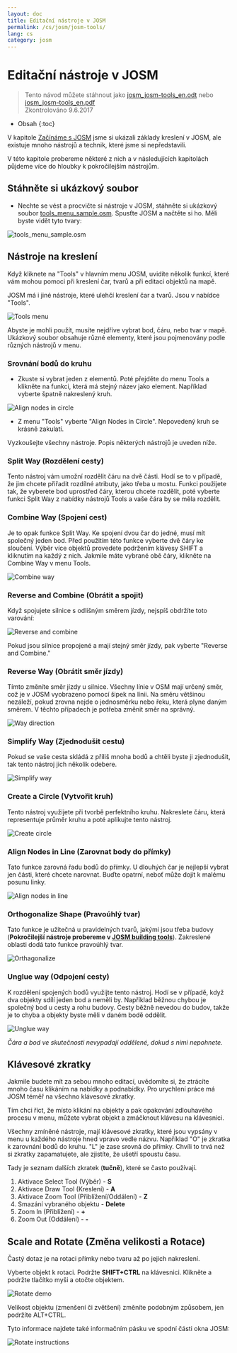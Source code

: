 ```yaml
---
layout: doc
title: Editační nástroje v JOSM
permalink: /cs/josm/josm-tools/
lang: cs
category: josm
---
```


Editační nástroje v JOSM
==================

> Tento návod můžete stáhnout jako [josm_josm-tools_en.odt](/files/josm_josm-tools_en.odt) nebo [josm_josm-tools_en.pdf](/files/josm_josm-tools_en.pdf)  
> Zkontrolováno 9.6.2017  

- Obsah
{:toc}

V kapitole [Začínáme s JOSM](/cs/josm/start-josm/) jsme si ukázali základy kreslení v JOSM, ale existuje mnoho nástrojů a technik, které jsme si nepředstavili.

V této kapitole probereme některé z nich a v následujících kapitolách půjdeme více do hloubky k pokročilejším nástrojům.

Stáhněte si ukázkový soubor
-------------------

- Nechte se vést a procvičte si nástroje v JOSM, stáhněte si ukázkový soubor [tools_menu_sample.osm](/files/tools_menu_sample.osm). Spusťte JOSM a načtěte si ho. Měli byste vidět tyto tvary:

![tools_menu_sample.osm][]

Nástroje na kreslení
-------------

Když kliknete na "Tools" v hlavním menu JOSM, uvidíte několik funkcí, které vám mohou pomoci při kreslení čar, tvarů a při editaci objektů na mapě.

JOSM má i jiné nástroje, které ulehčí kreslení čar a tvarů. Jsou v nabídce "Tools".

![Tools menu][]

Abyste je mohli použít, musíte nejdříve vybrat bod, čáru, nebo tvar v mapě. Ukázkový soubor obsahuje různé elementy, které jsou pojmenovány podle různých nástrojů v menu.

### Srovnání bodů do kruhu  

- Zkuste si vybrat jeden z elementů. Poté přejděte do menu Tools a klikněte na funkci, která má stejný název jako element. Například vyberte špatně nakreslený kruh.

![Align nodes in circle][]

- Z menu "Tools" vyberte "Align Nodes in Circle". Nepovedený kruh se krásně zakulatí.

Vyzkoušejte všechny nástroje. Popis některých nástrojů je uveden níže.

### Split Way (Rozdělení cesty)  

Tento nástroj vám umožní rozdělit čáru na dvě části. Hodí se to v případě, že jim chcete přiřadit rozdílné atributy, jako třeba u mostu. Funkci použijete tak, že vyberete bod uprostřed čáry, kterou chcete rozdělit, poté vyberte funkci Split Way z nabídky nástrojů Tools a vaše čára by se měla rozdělit.


### Combine Way (Spojení cest)

Je to opak funkce Split Way. Ke spojení dvou čar do jedné, musí mít společný jeden bod. Před použitím této funkce vyberte dvě čáry ke sloučení. Výběr více objektů provedete podržením klávesy SHIFT a kliknutím na každý z nich. Jakmile máte vybrané obě čáry, klikněte na Combine Way v menu Tools.

![Combine way][]


### Reverse and Combine (Obrátit a spojit)  

Když spojujete silnice s odlišným směrem jízdy, nejspíš obdržíte toto varování:

![Reverse and combine][]

Pokud jsou silnice propojené a mají stejný směr jízdy, pak vyberte "Reverse and Combine."


### Reverse Way (Obrátit směr jízdy)

Tímto změníte směr jízdy u silnice. Všechny línie v OSM mají určený směr, což je v JOSM vyobrazeno pomocí šipek na línii. Na směru většinou nezáleží, pokud zrovna nejde o jednosměrku nebo řeku, která plyne daným směrem. V těchto případech je potřeba změnit směr na správný.

![Way direction][]

### Simplify Way (Zjednodušit cestu)

Pokud se vaše cesta skládá z příliš mnoha bodů a chtěli byste ji zjednodušit, tak tento nástroj jich několik odebere.

![Simplify way][]


### Create a Circle (Vytvořit kruh)

Tento nástroj využijete při tvorbě perfektního kruhu. Nakreslete čáru, která representuje průměr kruhu a  poté aplikujte tento nástroj.

![Create circle][]


### Align Nodes in Line (Zarovnat body do přímky)

Tato funkce zarovná řadu bodů do přímky. U dlouhých čar je nejlepší vybrat jen části, které chcete narovnat. Buďte opatrní, neboť může dojít k malému posunu linky.

![Align nodes in line][]

### Orthogonalize Shape (Pravoúhlý tvar)

Tato funkce je užitečná u pravidelných tvarů, jakými jsou třeba budovy (**Pokročilejší nástroje probereme v [JOSM building tools](/cs/josm/josm-more-plugins/)**). Zakreslené oblasti dodá tato funkce pravoúhlý tvar.

![Orthagonalize][]


### Unglue way (Odpojení cesty)

K rozdělení spojených bodů využijte tento nástroj. Hodí se v případě, když dva objekty sdílí jeden bod a neměli by. Například běžnou chybou je společný bod u cesty a rohu budovy. Cesty běžně nevedou do budov, takže je to chyba a objekty byste měli v daném bodě oddělit.

![Unglue way][]

*Čára a bod ve skutečnosti nevypadají oddělené, dokud s nimi nepohnete.*

Klávesové zkratky
------------------

Jakmile budete mít za sebou mnoho editací, uvědomíte si, že ztrácíte mnoho času klikáním na nabídky a podnabídky. Pro urychlení práce má JOSM téměř na všechno klávesové zkratky.

Tím chci říct, že místo klikání na objekty a pak opakování zdlouhavého procesu v menu, můžete vybrat objekt a zmáčknout klávesu na klávesnici.

Všechny zmíněné nástroje, mají klávesové zkratky, které jsou vypsány v menu u každého nástroje hned vpravo vedle názvu. Například "O" je
zkratka k zarovnání bodů do kruhu. "L" je zase srovná do přímky. Chvíli to trvá než si zkratky zapamatujete, ale zjistíte, že ušetří
spoustu času.

Tady je seznam dalších zkratek (**tučně**), které se často používají.

1. Aktivace Select Tool (Výběr) -  **S**
2. Aktivace Draw Tool (Kreslení) -  **A**
3.  Aktivace Zoom Tool (Přiblížení/Oddálení) - **Z**
4.  Smazání vybraného objektu - **Delete**
5.  Zoom In (Přiblížení) - **+**
6.  Zoom Out (Oddálení) - **-**


Scale and Rotate (Změna velikosti a Rotace)
----------------

Častý dotaz je na rotaci přímky nebo tvaru až po jejich nakreslení.

Vyberte objekt k rotaci. Podržte **SHIFT+CTRL** na klávesnici. Klikněte a podržte tlačítko myši a otočte objektem.

![Rotate demo][]

Velikost objektu  (zmenšení či zvětšení) změníte podobným způsobem, jen podržíte ALT+CTRL.

Tyto informace najdete také informačním pásku ve spodní části okna JOSM:

![Rotate instructions][]




[tools_menu_sample.osm]: /images/josm/tools-menu-sample-file.png
[Tools menu]: /images/josm/tools-menu.png
[Align nodes in circle]: /images/josm/align-nodes-in-circle.png
[Combine way]: /images/josm/combine-way.png
[Reverse and combine]: /images/josm/reverse-and-combine.png
[Way direction]: /images/josm/way-direction.png
[Simplify way]: /images/josm/simplify-way.png
[Create circle]: /images/josm/create-circle.png
[Align nodes in line]: /images/josm/align-nodes-in-line.png
[Orthagonalize]: /images/josm/orthagonalize.png
[Unglue way]: /images/josm/unglue-way.png
[Keyboard S]: /images/josm/keyboard-s.png
[Keyboard A]: /images/josm/keyboard-a.png
[Keyboard Z]: /images/josm/keyboard-z.png
[Keyboard Del]: /images/josm/keyboard-del.png
[Keyboard plus]: /images/josm/keyboard-plus.png
[Keyboard minus]: /images/josm/keyboard-minus.png
[Rotate demo]: /images/josm/rotate-demo.png
[Rotate instructions]: /images/josm/rotate-instructions.png